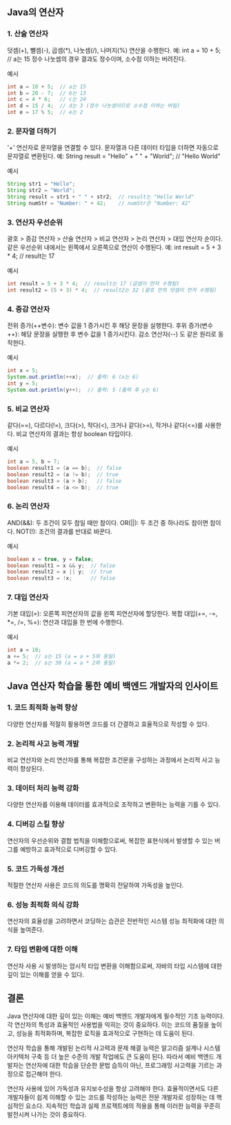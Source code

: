 ## Java의 연산자

### 1. 산술 연산자

덧셈(+), 뺄셈(-), 곱셈(\*), 나눗셈(/), 나머지(%) 연산을 수행한다.
예: int a = 10 + 5; // a는 15
정수 나눗셈의 경우 결과도 정수이며, 소수점 이하는 버려진다.

예시

```java
int a = 10 + 5;  // a는 15
int b = 20 - 7;  // b는 13
int c = 4 * 6;   // c는 24
int d = 15 / 4;  // d는 3 (정수 나눗셈이므로 소수점 이하는 버림)
int e = 17 % 5;  // e는 2
```

### 2. 문자열 더하기

'+' 연산자로 문자열을 연결할 수 있다.
문자열과 다른 데이터 타입을 더하면 자동으로 문자열로 변환된다.
예: String result = "Hello" + " " + "World"; // "Hello World"

예시

```java
String str1 = "Hello";
String str2 = "World";
String result = str1 + " " + str2;  // result는 "Hello World"
String numStr = "Number: " + 42;    // numStr은 "Number: 42"
```

### 3. 연산자 우선순위

괄호 > 증감 연산자 > 산술 연산자 > 비교 연산자 > 논리 연산자 > 대입 연산자 순이다.
같은 우선순위 내에서는 왼쪽에서 오른쪽으로 연산이 수행된다.
예: int result = 5 + 3 \* 4; // result는 17

예시

```java
int result = 5 + 3 * 4;  // result는 17 (곱셈이 먼저 수행됨)
int result2 = (5 + 3) * 4;  // result2는 32 (괄호 안의 덧셈이 먼저 수행됨)
```

### 4. 증감 연산자

전위 증가(++변수): 변수 값을 1 증가시킨 후 해당 문장을 실행한다.
후위 증가(변수++): 해당 문장을 실행한 후 변수 값을 1 증가시킨다.
감소 연산자(--) 도 같은 원리로 동작한다.

예시

```java
int x = 5;
System.out.println(++x);  // 출력: 6 (x는 6)
int y = 5;
System.out.println(y++);  // 출력: 5 (출력 후 y는 6)
```

### 5. 비교 연산자

같다(==), 다르다(!=), 크다(>), 작다(<), 크거나 같다(>=), 작거나 같다(<=)를 사용한다.
비교 연산자의 결과는 항상 boolean 타입이다.

예시

```java
int a = 5, b = 7;
boolean result1 = (a == b);  // false
boolean result2 = (a != b);  // true
boolean result3 = (a > b);   // false
boolean result4 = (a <= b);  // true
```

### 6. 논리 연산자

AND(&&): 두 조건이 모두 참일 때만 참이다.
OR(||): 두 조건 중 하나라도 참이면 참이다.
NOT(!): 조건의 결과를 반대로 바꾼다.

예시

```java
boolean x = true, y = false;
boolean result1 = x && y;  // false
boolean result2 = x || y;  // true
boolean result3 = !x;      // false
```

### 7. 대입 연산자

기본 대입(=): 오른쪽 피연산자의 값을 왼쪽 피연산자에 할당한다.
복합 대입(+=, -=, \*=, /=, %=): 연산과 대입을 한 번에 수행한다.

예시

```java
int a = 10;
a += 5;  // a는 15 (a = a + 5와 동일)
a *= 2;  // a는 30 (a = a * 2와 동일)
```

## Java 연산자 학습을 통한 예비 백엔드 개발자의 인사이트

### 1. 코드 최적화 능력 향상

다양한 연산자를 적절히 활용하면 코드를 더 간결하고 효율적으로 작성할 수 있다.

### 2. 논리적 사고 능력 개발

비교 연산자와 논리 연산자를 통해 복잡한 조건문을 구성하는 과정에서 논리적 사고 능력이 향상된다.

### 3. 데이터 처리 능력 강화

다양한 연산자를 이용해 데이터를 효과적으로 조작하고 변환하는 능력을 기를 수 있다.

### 4. 디버깅 스킬 향상

연산자의 우선순위와 결합 법칙을 이해함으로써, 복잡한 표현식에서 발생할 수 있는 버그를 예방하고 효과적으로 디버깅할 수 있다.

### 5. 코드 가독성 개선

적절한 연산자 사용은 코드의 의도를 명확히 전달하여 가독성을 높인다.

### 6. 성능 최적화 의식 강화

연산자의 효율성을 고려하면서 코딩하는 습관은 전반적인 시스템 성능 최적화에 대한 의식을 높여준다.

### 7. 타입 변환에 대한 이해

연산자 사용 시 발생하는 암시적 타입 변환을 이해함으로써, 자바의 타입 시스템에 대한 깊이 있는 이해를 얻을 수 있다.

## 결론

Java 연산자에 대한 깊이 있는 이해는 예비 백엔드 개발자에게 필수적인 기초 능력이다. 각 연산자의 특성과 효율적인 사용법을 익히는 것이 중요하다. 이는 코드의 품질을 높이고, 성능을 최적화하며, 복잡한 로직을 효과적으로 구현하는 데 도움이 된다.

연산자 학습을 통해 개발된 논리적 사고력과 문제 해결 능력은 알고리즘 설계나 시스템 아키텍처 구축 등 더 높은 수준의 개발 작업에도 큰 도움이 된다. 따라서 예비 백엔드 개발자는 연산자에 대한 학습을 단순한 문법 습득이 아닌, 프로그래밍 사고력을 기르는 과정으로 접근해야 한다.

연산자 사용에 있어 가독성과 유지보수성을 항상 고려해야 한다. 효율적이면서도 다른 개발자들이 쉽게 이해할 수 있는 코드를 작성하는 능력은 전문 개발자로 성장하는 데 핵심적인 요소다. 지속적인 학습과 실제 프로젝트에의 적용을 통해 이러한 능력을 꾸준히 발전시켜 나가는 것이 중요하다.
